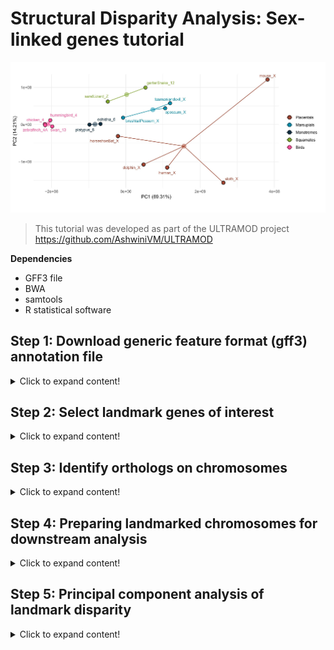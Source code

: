 # Structural Disparity Analysis: Sex-linked genes tutorial

![Amniote_header](https://github.com/nhm-herpetology/genomic-disparity/blob/main/Amniote-busco/Amniote_header.jpg)

>This tutorial was developed as part of the ULTRAMOD project https://github.com/AshwiniVM/ULTRAMOD

**Dependencies**

* GFF3 file
* BWA
* samtools
* R statistical software
  

## Step 1: Download generic feature format (gff3) annotation file
<details>
  <summary>Click to expand content!</summary>

>In this tutorial we will use 16 species of amniote vertebrates from Lovell et al. [2022](https://elifesciences.org/articles/78526) and BUSCO landmarks assocaited with the human X chromosome. The groups include representatives from placental mammals, marsupial mammals, monotreme mammals, birds, and squamate reptiles.  

by Poikela et al. [2024](https://academic.oup.com/gbe/article/16/3/evae024/7628473)

Species | Name (Lovell et al.) | Group  | Chromosome
------------ | -------------  | ------------- | -------------
_Mus musculus_	| mouse | Placental | X 
_Choloepus hoffmannis_	| sloth | Placental | X 
_Homo sapiens_	| human | Placental | X 
_Tursiops truncatus_	| dolphin | Placental | X
_Rhinolophus ferrumequinum_	| horseshoeBat | Placental | X
_Sarcophilus harrisii_	| tasmaniandevil | Marsupial| X 
_Trichosurus vulpecula_	| brushtailPossum | Marsupial | X 
_Monodelphis domestica_	| opossum | Marsupial | X 
_Tachyglossus aculeatus_ | echidna | Monotreme | 6  
_Ornithorhynchus anatinus_	| platypus | Monotreme | 6
_Taeniopygia guttata_ | zebrafinch | Bird | 4A
_Cygnus olor_	| swan | Bird | 13
_Calypte anna_ | hummingbird | Bird | 4
_Gallus gallus_ | chicken | Bird | 4
_Lacerta agilis_ | sandLizard | Squamate | Z 
_Thamnophis elegans_ | garterSnake | Squamate | 12

**We will download the gff3 file from Lovell et al. (2022)** 

```  
wget https://github.com/jtlovell/GENESPACE_data/raw/refs/heads/master/vertebrates/gffWithOgs.txt.gz
```

Next, we will expand the file so that we can work with it in R

```  
gunzip gffWithOgs.txt.gz
```

There should now be a file called 'gffWithOgs.txt' in your directory. If not already in your R working directory, please move this file to the working directory before moving to Step 2.

</details>

## Step 2: Select landmark genes of interest
<details>
  <summary>Click to expand content!</summary>

In this example we have selected human X-linked BUSCO genes for use as landmarks. To identify these in the gff3 file we will need to use several R packages.

```  
library(tidyr)
library(dplyr)
library(vegan)
library(stringr)
```

Now let's load the gff3 file into R. We then need to make a function that will ensure gene_id name formats will not create errors during landmark identification. 

```  
original_data <- read.csv("gffWithOgs.csv", header = TRUE)

normalize_gene_id <- function(gene_id) {
  gene_id <- tolower(gene_id)      # Convert to lowercase
  gene_id <- str_replace_all(gene_id, "[-_]", "")  # Remove hyphens and underscores
  return(gene_id)
}

```

Next, we will extract and normalize all BUSCO genes that are located on the human X chromosome

```
human_X_genes <- original_data %>%
  filter(genome == "human" & chr == "X") %>%
  mutate(id = normalize_gene_id(id)) %>%  # Apply normalization function
  select(id)
count(human_X_genes)

```

The count read command should report there are 1838 BUSCO genes on the human X chromosome. Now we will move to Step 3 where find occurences of these genes in other speceis and then create a curated list of landmarks found in a single genomic region across all species. 

  </details>

  ## Step 3: Identify orthologs on chromosomes
<details>
  <summary>Click to expand content!</summary>

Now that we have the genes of interest identified, we can locate them on other genome asseblies in the gff3 annotation file. First, we need to normalize the gene IDs and then find occurrences of them in non-human species included in the file.

```  
original_data <- original_data %>%
  mutate(id = normalize_gene_id(id))

gene_occurrences <- original_data %>%
  filter(id %in% human_X_genes$id)

```

Next, we will count the number of unique chromosomes in each species that contain human X-linked genes.

```

chr_counts <- gene_occurrences %>%
  group_by(genome) %>%
  summarise(matching_chromosomes = n_distinct(chr))  # Count distinct chromosomes per species

chr_counts

```

The final command 'chr_counts' should produce this table: 

genome | matching_chromosomes
------------ | ------------- 
brushtailPossum	| 16 
chicken	| 23 
dolphin | 4
echidna | 4
garterSnake | 9
hoseshowBat | 3
human | 1
hummingbird | 6
mouse | 13
opossum | 15
platypus | 4
sandLizard | 8
sloth | 14
swan | 7
tasmaniandevil | 6
zebrafinch | 7

Instead of listing them in a table, we can confirm that all 16 species have matching chromosomes using the following commands. 

```  
write.csv(chr_counts, "matching_chromosomes_tohumanX.csv", row.names = FALSE)

cat("Number of species with matching chromosomes:", nrow(chr_counts), "\n")

print(chr_counts) 

```

This should result in R telling you 'Number of species with matching chromosomes: 16'. The next series of commands will identify a set of 16 chromosomes (one for each species) with common human X-linked BUSCO genes on them. First, we count the number of genes appearing on each species chromosomes.

```

total_genes_in_human_X <- nrow(human_X_genes)

gene_counts_per_chr <- gene_occurrences %>%
  group_by(genome, chr) %>%
  summarise(matching_gene_count = n(), .groups = "drop")  # Count genes per species' chromosome

```

Next, we will filter chromosomes from all of the species so that we only keep chromosomes with at least 1/8 of the human X-linked genes. This is an arbitraty threshold that you may want to experiment with when using this appraoch with other datasets.  

```

gene_proportions <- gene_counts_per_chr %>%
  mutate(proportion = matching_gene_count / total_genes_in_human_X) %>%
  filter(proportion >= 1/8)

print(gene_proportions, n = 23)

```

The last command here should produce the following table. 

genome | matching_chromosomes | matching_gene_count | proportion
------------ | ------------- | ------------- | ------------- 
brushtailPossum | 2           |        137  |    0.163
brushtailPossum | X             |        193  |   0.230
chicken     |    1             |        136  |    0.162
chicken     |    4             |        249  |    0.297
dolphin     |    X             |        568  |    0.678
echidna     |    6             |        352  |    0.420
garterSnake |    12            |       212  |    0.253
horseshoeBat |    1             |        591  |    0.705
human       |    X             |        838  |    1    
hummingbird |    1             |        127  |    0.152
hummingbird |    4             |        236  |    0.282
mouse       |    X             |        588  |    0.702
opossum     |   X             |        291  |    0.347
platypus    |    6             |        355  |    0.424
sandLizard  |    4             |        122  |    0.146
sandLizard  |    Z             |        221  |    0.264
sloth       |    X             |        419  |    0.5  
swan        |    1             |        130  |    0.155
swan         |   13            |        251  |    0.300
tasmaniandevil | 3             |        147  |    0.175
tasmaniandevil | X             |        332  |    0.396
zebrafinch     | 1             |        128  |    0.153
zebrafinch     | 4A            |        243  |    0.290

This indicates which chromosomes share the highest proportion of X-linked BUSCO landmarks with the human X chromosome. We can see taht most distantly related species have two chromosomes with matching genes whereas closely realted speceis (e.g. other placental mammals) have a single matched chromosome (also the X chromosome). Note: horseshoeBat chromosome 1 is equivalent to the X chromosome in this species. 

Now we will save these results and extract the species and chromosomes that pass filtering

```
write.csv(gene_proportions, "filtered_proportion_matching_humanX.csv", row.names = FALSE)

filtered_chromosomes <- gene_proportions %>%
  select(genome, chr) 

filtered_gene_data <- original_data %>%
  inner_join(filtered_chromosomes, by = c("genome", "chr"))

gene_counts <- filtered_gene_data %>%
  group_by(id) %>%
  summarise(species_count = n_distinct(genome), .groups = "drop")

total_species <- n_distinct(filtered_gene_data$genome)

conserved_genes <- gene_counts %>%
  filter(species_count == total_species) %>%
  select(id)

nrow(conserved_genes)

```

The final command should report that there are 53 genes across a single set of chromosomes for the 16 species. This represents a maximized number of landmarks on a single chromosome. Now we merge the gene IDs back with the position data and export a positions spreadsheet for further preparation. 

```
conserved_gene_data <- filtered_gene_data %>%
  filter(id %in% conserved_genes$id)

write.csv(conserved_gene_data, "conserved_landmarks_humanX.csv", row.names = FALSE)

```

A final checking step was developed to confirm that one chromosome per species is included in your exported spreadsheet. 

```
conserved_gene_data <- read.csv("conserved_landmarks_humanX.csv")

chromosome_count_per_species <- conserved_gene_data %>%
  group_by(genome) %>%
  summarise(unique_chromosomes = n_distinct(chr), .groups = "drop")

print(chromosome_count_per_species)

```

The last command should result in the following table which confirms that there is only one chromosome per species in the filtered dataset.

genome | unique_chromosomes
------------ | ------------- 
brushtailPossum    |              1
chicken            |              1
dolphin            |              1
echidna            |              1
garterSnake        |              1
horseshoeBat       |              1
human              |              1
hummingbird        |              1
mouse              |              1
opossum            |             1
platypus           |             1
sandLizard         |              1
sloth              |              1
swan               |              1
tasmaniandevil     |              1
zebrafinch         |              1

Now we are ready to proceed to Step 4 where we will prepare our spreadsheet for structural disparity analysis. 

  </details>
  
  ## Step 4: Preparing landmarked chromosomes for downstream analysis
<details>
  <summary>Click to expand content!</summary>

To prepare our filtered list of chromosomes for downstream analysis we first need to combine species names with chromosome identities and pivot the table. 


```

conserved_gene_data <- conserved_gene_data %>%
  mutate(genome_chr = paste(genome, chr, sep = "_"))

gene_position_data <- conserved_gene_data %>%
  select(genome_chr, id, start)

gene_position_matrix <- gene_position_data %>%
  pivot_wider(names_from = id, values_from = start)

write.csv(gene_position_matrix, "gene_position_matrix.csv", row.names = FALSE)

```

After this step you will have a CSV file called ```gene_position_matrix.csv```. To improve our estimates of structural disparity, we will need to correct for any orientation issues and bound the landmarks. The rationale for these correctiosn is discussed in Mohan et al. (Under review).  

**Orientation issues**

One way to see evidence of orientation issues is to visualize the placement of the landmarks as analyzed in Lovell et al. (2022) on the chromosomes. In this example of the comparisons between the human X chromosome and the bat X/1 chromosome we can see evidence of a large inversion of landmarks. In the image below BUSCO landmarks are indicated in brown on the grey chromosomes, homologous BUSCO landmarks are connected with gold lines. 

![human_bat_orig](https://github.com/nhm-herpetology/genomic-disparity/blob/main/Amniote-busco/human_bat_original.jpg)

This may be indicative of a real inversion that took place, however, if we take the reverse complement of all the landmark positions in the human chromosome we see that most landmark positions are now matched (syntenically) with the bat chromosomes. This implies that the direction of chromosome sequencing likely explains the putative inversion observed in the first plot (and not a large chromosomal inversion that occurred since humans and bats diverged from a common ancestor). Correcting these type of orientation issues improves the accuracy of structural disparity analysis.  

![human_bat_flipped](https://github.com/nhm-herpetology/genomic-disparity/blob/main/Amniote-busco/human_bat_flipped.jpg)

When chromosomes are identified with likely orientation issues, we can use R to correct (flip) the landmark positions based on the size of each chromosome. Below are the various chromosome sizes from the Lovell et al. (2022) dataset. 

genome | chromosome_size
------------ | ------------- 
brushtailPossum    |              60706338
chicken            |              90861225
dolphin            |             128693445 
echidna            |              61686051
garterSnake        |              60626299
horseshoeBat       |              124933378
human              |              156040895
hummingbird        |              18597117
mouse              |              169476592
opossum            |             89414197
platypus           |             51493492
sandLizard         |              47440541
sloth              |              193839925
swan               |              21471338
tasmaniandevil     |              83081154
zebrafinch         |              19491698

Based on examining the maximized synteny plot from Lovell et al. (2022), we identified seven species that needed to be flipped: (1) human, (2) sloth, (3) brushtail possum, (4) echidna, (5) swan, (6) hummingbird, and (7) zebrafinch.  

```
landmarkflip <- read.csv("gene_position_matrix.csv", header =T, row.names = 1)

landmarkflip <- t(landmarkflip)

landmarkflip <-as.data.frame(landmarkflip)

fun1 <- function(x) {156040895-x+1}
fun2 <- function(x) {193839925-x+1}
fun3 <- function(x) {60706338-x+1}
fun4 <- function(x) {61686051-x+1}
fun5 <- function(x) {21471338-x+1}
fun6 <- function(x) {18597117-x+1}
fun7 <- function(x) {19491698-x+1}

Hum <-lapply(landmarkflip$human_X, fun1)
Slo <-lapply(landmarkflip$sloth_X, fun2)
Bru <-lapply(landmarkflip$brushtailPossum_X, fun3)
Ech <-lapply(landmarkflip$echidna_6, fun4)
Swa <-lapply(landmarkflip$swan_13, fun5)
Hub <-lapply(landmarkflip$hummingbird_4, fun6)
Zeb <-lapply(landmarkflip$zebrafinch_4A, fun7)

landmarkflip$human_X <- Hum
landmarkflip$sloth_X <- Slo
landmarkflip$brushtailPossum_X <- Bru
landmarkflip$echidna_6 <- Ech
landmarkflip$swan_13 <- Swa
landmarkflip$hummingbird_4 <- Hub
landmarkflip$zebrafinch_4A <- Zeb


A <-as.numeric(landmarkflip$human_X)
B <-as.numeric(landmarkflip$sloth_X)
C <-as.numeric(landmarkflip$brushtailPossum_X)
D <-as.numeric(landmarkflip$echidna_6)
E <-as.numeric(landmarkflip$swan_13)
F <-as.numeric(landmarkflip$hummingbird_4)
G <-as.numeric(landmarkflip$zebrafinch_4A)

landmarkflip$human_X <- A
landmarkflip$sloth_X <- B
landmarkflip$brushtailPossum_X <- C
landmarkflip$echidna_6 <- D
landmarkflip$swan_13 <- E
landmarkflip$hummingbird_4 <- F
landmarkflip$zebrafinch_4A <- G

landmarkflip <- t(landmarkflip)

write.csv(landmarkflip, file = "gene_position_matrix_flipped.csv")


```

Now that we have the chromosome synteny maximized we can proceed to bounding procedure which will make disparity estimates less influenced by clustered landmarks. 

**Bounding the landmarks**

Bounding landmarks is a procedure used to transform landmark positions so that the largest and smallest landmark define the region for structural disparity analysis. This step is necessary to avoid disparity inflation due to clustered landmarks. The process of bounding can be conducted in R using the  ```gene_position_matrix_flipped.csv``` file from the last step. 

```

bound <- read.csv("gene_position_matrix_flipped.csv", header =T, row.names = 1)

bounded <- apply(bound, 1, function(row) {row - min(row)})

bounded <- as.data.frame(t(bounded))

colnames(bounded) <- colnames(bound)

write.csv(bounded, file = "gene_position_matrix_flipped_bounded.csv")

```

If you want to conduct any size-corrected analyses, you will also need to save the bounded chromosome sizes.

```

bounded_sizes <- apply(bounded, 1, FUN = max)

```

This command should results in the following bounded sizes:

genome_chr | bounded_size
------------ | ------------- 
brushtailPossum_X	| 57013313
chicken_4	| 17478370
dolphin_X	| 83065686
echidna_6	| 58199270
garterSnake_12	| 27106825
horseshoeBat_X	| 84204670
human_X	| 102255467
hummingbird_4	| 17532364
mouse_X	| 139941359
opossum_X	| 61756523
platypus_6	| 46752107
sandLizard_Z	| 29735928
sloth_X	| 139101509
swan_13	| 20005441
tasmaniandevil_X | 71377400
zebrafinch_4A	| 19299029

  </details>

  ## Step 5: Principal component analysis of landmark disparity
<details>
  <summary>Click to expand content!</summary>

Now that the landmarks have been flipped (when necessary) and bounded, we can conduct the disparity analysis. 

```
gene_position_matrix <- read.csv("gene_position_matrix_flipped_bounded.csv")
head(gene_position_matrix)
# Prepare the data for PCA
# Extract the species information (genome_chr) and gene positions (gene IDs)
pca_data <- gene_position_matrix
species_info <- pca_data$genome_chr  # Save the genome_chr column as the row names

# Remove the genome_chr column, as we won't use it in PCA
pca_data <- pca_data %>% select(-genome_chr)

# Perform PCA (without scaling)
pca_result <- prcomp(pca_data, center = TRUE, scale. = FALSE)
head(pca_result$x)

# Prepare PCA results for plotting
pca_df <- data.frame(pca_result$x)  
head(pca_df)
write.csv(pca_df, file="PCA_humanX.csv")
pca_df$genome_chr <- species_info  # Add the genome_chr column back to the PCA result for coloring
head(pca_df$genome_chr)
head(pca_df)
write.csv(pca_df, file="PCA_humanX_bounded.csv")

```


  </details>
